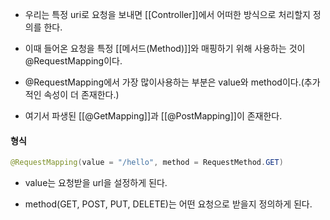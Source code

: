 
- 우리는 특정 uri로 요청을 보내면 [[Controller]]에서 어떠한 방식으로 처리할지 정의를 한다.

- 이때 들어온 요청을 특정 [[메서드(Method)]]와 매핑하기 위해 사용하는 것이 @RequestMapping이다.

- @RequestMapping에서 가장 많이사용하는 부분은 value와 method이다.(추가적인 속성이 더 존재한다.)

- 여기서 파생된 [[@GetMapping]]과 [[@PostMapping]]이 존재한다.


#### 형식
```java
@RequestMapping(value = "/hello", method = RequestMethod.GET)
```

- value는 요청받을 url을 설정하게 된다.

- method(GET, POST, PUT, DELETE)는 어떤 요청으로 받을지 정의하게 된다.